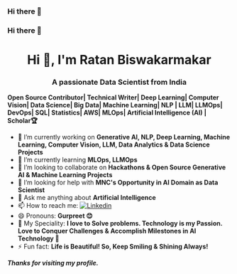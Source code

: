 ### Hi there 👋

### Hi there 👋

<h1 align="center">Hi 👋, I'm Ratan Biswakarmakar</h1>
<h3 align="center">A passionate Data Scientist from India</h3>

**Open Source Contributor| Technical Writer| Deep Learning| Computer Vision| Data Science| Big Data| Machine Learning| NLP | LLM| LLMOps| DevOps| SQL| Statistics| AWS| MLOps| Artificial Intelligence (AI) | Scholar🏆**

- 🔭 I’m currently working on **Generative AI, NLP, Deep Learning, Machine Learning, Computer Vision, LLM, Data Analytics & Data Science Projects**                       
- 🌱 I’m currently learning **MLOps, LLMOps**
- 👯 I’m looking to collaborate on **Hackathons & Open Source Generative AI & Machine Learning Projects**
- 🤔 I’m looking for help with **MNC's Opportunity in AI Domain as Data Scientist**
- 💬 Ask me anything about **Artificial Intelligence**
- 📫 How to reach me: <a href='https://www.linkedin.com/in/gurpreetkaurjethra/' target="_blank"><img alt='Linkedin' src='https://img.shields.io/badge/GURPREET-100000?style=plastic&logo=Linkedin&logoColor=4DA9E7&labelColor=black&color=black'/></a>
- 😄 Pronouns: **Gurpreet 😊**
- 🎯 My Speciality: **I love to Solve problems. Technology is my Passion. Love to Conquer Challenges & Accomplish Milestones in AI Technology 💪**
- ⚡ Fun fact: **Life is Beautiful! So, Keep Smiling & Shining Always!**


***Thanks for visiting my profile.***
